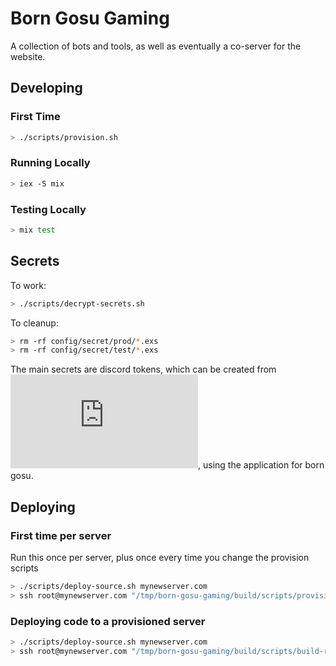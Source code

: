 # Born Gosu Gaming

A collection of bots and tools, as well as eventually a co-server for the website.

## Developing

### First Time
```bash
> ./scripts/provision.sh
```

### Running Locally

```bash
> iex -S mix
```

### Testing Locally

```bash
> mix test
```

## Secrets

To work:
```bash
> ./scripts/decrypt-secrets.sh
```

To cleanup:
```bash
> rm -rf config/secret/prod/*.exs
> rm -rf config/secret/test/*.exs
```

The main secrets are discord tokens, which can be created from ![here](https://discordapi.com/permissions.html#268667968), using the application for born gosu.

## Deploying

### First time per server

Run this once per server, plus once every time you change the provision scripts

```bash
> ./scripts/deploy-source.sh mynewserver.com
> ssh root@mynewserver.com "/tmp/born-gosu-gaming/build/scripts/provision.sh"
```

### Deploying code to a provisioned server

```bash
> ./scripts/deploy-source.sh mynewserver.com
> ssh root@mynewserver.com "/tmp/born-gosu-gaming/build/scripts/build-release.sh"
```
